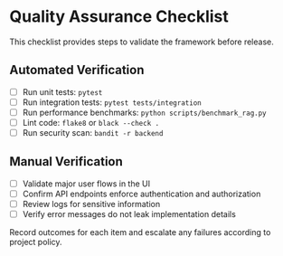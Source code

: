 # Quality Assurance Checklist

This checklist provides steps to validate the framework before release.

## Automated Verification
- [ ] Run unit tests: `pytest`
- [ ] Run integration tests: `pytest tests/integration`
- [ ] Run performance benchmarks: `python scripts/benchmark_rag.py`
- [ ] Lint code: `flake8` or `black --check .`
- [ ] Run security scan: `bandit -r backend`

## Manual Verification
- [ ] Validate major user flows in the UI
- [ ] Confirm API endpoints enforce authentication and authorization
- [ ] Review logs for sensitive information
- [ ] Verify error messages do not leak implementation details

Record outcomes for each item and escalate any failures according to project policy.
